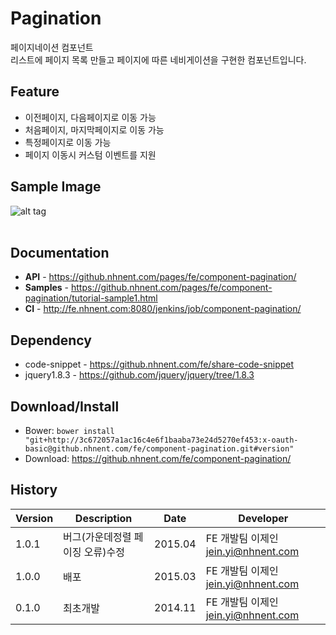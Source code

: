Pagination
======================
페이지네이션 컴포넌트<br>
리스트에 페이지 목록 만들고 페이지에 따른 네비게이션을 구현한 컴포넌트입니다.

## Feature
* 이전페이지, 다음페이지로 이동 가능
* 처음페이지, 마지막페이지로 이동 가능
* 특정페이지로 이동 가능
* 페이지 이동시 커스텀 이벤트를 지원

## Sample Image
![alt tag](https://github.nhnent.com/pages/fe/component-pagination/paging.png)<br><br>

## Documentation
* **API** - https://github.nhnent.com/pages/fe/component-pagination/
* **Samples** - https://github.nhnent.com/pages/fe/component-pagination/tutorial-sample1.html
* **CI** - http://fe.nhnent.com:8080/jenkins/job/component-pagination/

## Dependency
* code-snippet - https://github.nhnent.com/fe/share-code-snippet
* jquery1.8.3 - https://github.com/jquery/jquery/tree/1.8.3

## Download/Install
* Bower: `bower install "git+http://3c672057a1ac16c4e6f1baaba73e24d5270ef453:x-oauth-basic@github.nhnent.com/fe/component-pagination.git#version"`
* Download: https://github.nhnent.com/fe/component-pagination/

## History
| Version | Description | Date | Developer |
| ---- | ---- | ---- | ---- |
| 1.0.1 | 버그(가운데정렬 페이징 오류)수정 | 2015.04 | FE 개발팀 이제인 <jein.yi@nhnent.com> |
| 1.0.0 | 배포 | 2015.03 | FE 개발팀 이제인 <jein.yi@nhnent.com> |
| 0.1.0 | 최초개발 | 2014.11 | FE 개발팀 이제인 <jein.yi@nhnent.com> |



